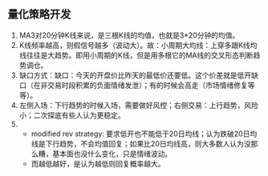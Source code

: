 ## 量化策略开发
1. MA3对20分钟K线来说，是三根K线的均值，也就是3*20分钟的均值。
2. K线频率越高，则假信号越多（波动大）。故：小周期大均线：上穿多跟K线均线往往是大趋势。即用小周期的K线，但是用多根它的MA线的交叉形态判断趋势调仓。
3. 缺口方式：缺口：今天的开盘价比昨天的最低价还要低。这个价差就是低开缺口（在非交易时段积累的负面情绪发泄）；有的时候会高走（市场情绪修复等等）。
4. 左侧入场：下行趋势的时候入场，需要做好风控；右侧交易：上行趋势，风险小；二次探底有些人认为更稳定。
5. - modified rev strategy: 要求低开也不能低于20日均线；认为跌破20日均线是下行趋势，不会均值回复；如果比20日均线高，则大多数人认为没那么糟，基本面也没什么变化，只是情绪波动。
   - 而越低越好，是认为越低则回复概率越大。
